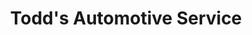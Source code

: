 ---
title: "Todd's Automotive Service"
url: /lloydminster/todds-automotive-service/
shop: car repair
---